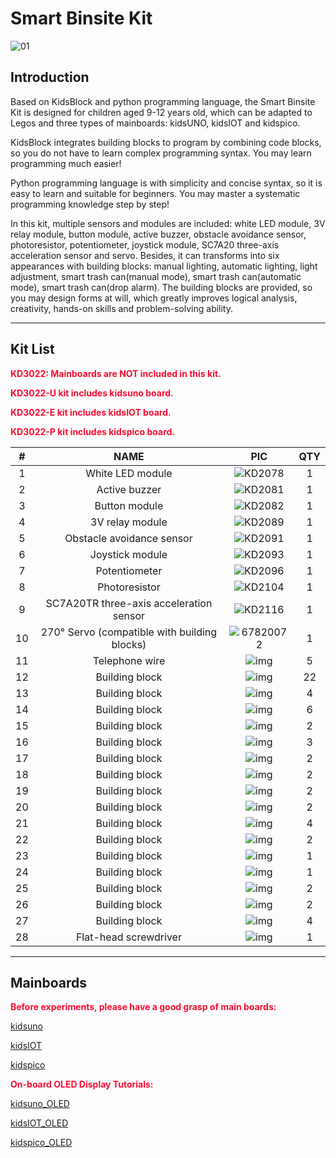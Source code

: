 # Smart Binsite Kit

![01](media/01.jpg)

## Introduction

Based on KidsBlock and python programming language, the Smart Binsite Kit is designed for children aged 9-12 years old, which can be adapted to Legos and three types of mainboards: kidsUNO, kidsIOT and kidspico.

KidsBlock integrates building blocks to program by combining code blocks, so you do not have to learn complex programming syntax. You may learn programming much easier!

Python programming language is with simplicity and concise syntax, so it is easy to learn and suitable for beginners. You may master a systematic programming knowledge step by step!

In this kit, multiple sensors and modules are included: white LED module, 3V relay module, button module, active buzzer, obstacle avoidance sensor, photoresistor, potentiometer, joystick module, SC7A20 three-axis acceleration sensor and servo. Besides, it can transforms into six appearances with building blocks: manual lighting, automatic lighting, light adjustment, smart trash can(manual mode), smart trash can(automatic mode), smart trash can(drop alarm). The building blocks are provided, so you may design forms at will, which greatly improves logical analysis, creativity, hands-on skills and problem-solving ability.

---

## Kit List

<span style="color: rgb(2550, 10, 50);">**KD3022: Mainboards are NOT included in this kit.**</span>

<span style="color: rgb(2550, 10, 50);">**KD3022-U kit includes kidsuno board.**</span>

<span style="color: rgb(2550, 10, 50);">**KD3022-E kit includes kidsIOT board.**</span>

<span style="color: rgb(2550, 10, 50);">**KD3022-P kit includes kidspico board.**</span>

|  #   |                     NAME                     |               PIC               | QTY  |
| :--: | :------------------------------------------: | :-----------------------------: | :--: |
|  1   |               White LED module               |   ![KD2078](media/KD2078.png)   |  1   |
|  2   |                Active buzzer                 |   ![KD2081](media/KD2081.png)   |  1   |
|  3   |                Button module                 |   ![KD2082](media/KD2082.png)   |  1   |
|  4   |               3V relay module                |   ![KD2089](media/KD2089.png)   |  1   |
|  5   |          Obstacle avoidance sensor           |   ![KD2091](media/KD2091.png)   |  1   |
|  6   |               Joystick module                |   ![KD2093](media/KD2093.png)   |  1   |
|  7   |                Potentiometer                 |   ![KD2096](media/KD2096.png)   |  1   |
|  8   |                Photoresistor                 |   ![KD2104](media/KD2104.png)   |  1   |
|  9   |   SC7A20TR three-axis acceleration sensor    |   ![KD2116](media/KD2116.png)   |  1   |
|  10  | 270° Servo (compatible with building blocks) | ![67820072](media/67820072.png) |  1   |
|  11  |                Telephone wire                |     ![img](media/wps44.jpg)     |  5   |
|  12  |                Building block                |    ![img](media/wps121.jpg)     |  22  |
|  13  |                Building block                |    ![img](media/wps208.jpg)     |  4   |
|  14  |                Building block                |    ![img](media/wps254.jpg)     |  6   |
|  15  |                Building block                |    ![img](media/wps306.jpg)     |  2   |
|  16  |                Building block                |    ![img](media/wps346.jpg)     |  3   |
|  17  |                Building block                |    ![img](media/wps395.jpg)     |  2   |
|  18  |                Building block                |    ![img](media/wps448.jpg)     |  2   |
|  19  |                Building block                |    ![img](media/wps488.jpg)     |  2   |
|  20  |                Building block                |    ![img](media/wps527.jpg)     |  2   |
|  21  |                Building block                |    ![img](media/wps606.jpg)     |  4   |
|  22  |                Building block                |    ![img](media/wps661.jpg)     |  2   |
|  23  |                Building block                |    ![img](media/wps717.jpg)     |  1   |
|  24  |                Building block                |    ![img](media/wps773.jpg)     |  1   |
|  25  |                Building block                |    ![img](media/wps844.jpg)     |  2   |
|  26  |                Building block                |    ![img](media/wps888.jpg)     |  2   |
|  27  |                Building block                |    ![img](media/wps916.jpg)     |  4   |
|  28  |            Flat-head screwdriver             |     ![img](media/wps1.jpg)      |  1   |

---

## Mainboards

<span style="color: rgb(2550, 10, 50);">**Before experiments, please have a good grasp of main boards:**</span>

[kidsuno](https://wiki.kidsbits.cc/projects/KD2075/en/latest/)

[kidsIOT](https://wiki.kidsbits.cc/projects/KD2076/en/latest/)

[kidspico](https://wiki.kidsbits.cc/projects/KD2077/en/latest/)

<span style="color: rgb(2550, 10, 50);">**On-board OLED Display Tutorials:**</span>

[kidsuno_OLED](https://wiki.kidsbits.cc/projects/KD2075/en/latest/docs/kidsUno.html#oled-display)

[kidsIOT_OLED](https://wiki.kidsbits.cc/projects/KD2076/en/latest/docs/kidsIOT.html#id1)

[kidspico_OLED]( https://wiki.kidsbits.cc/projects/KD2077/en/latest/docs/KidsPico.html#id2)
